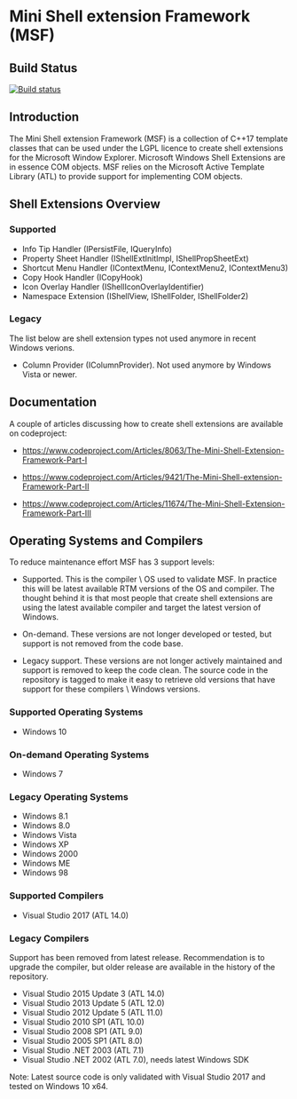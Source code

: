 # Mini Shell extension Framework (MSF)

## Build Status

[![Build status](https://ci.appveyor.com/api/projects/status/9o2gbepqfcw1g141/branch/master?svg=true)](https://ci.appveyor.com/project/vbaderks/msf/branch/master)

## Introduction

The Mini Shell extension Framework (MSF) is a collection of C++17 template classes that can be
used under the LGPL licence to create shell extensions for the Microsoft Window Explorer.
Microsoft Windows Shell Extensions are in essence COM objects. MSF relies on the Microsoft Active Template Library (ATL) to
provide support for implementing COM objects.

## Shell Extensions Overview

### Supported

* Info Tip Handler (IPersistFile, IQueryInfo)
* Property Sheet Handler (IShellExtInitImpl, IShellPropSheetExt)
* Shortcut Menu Handler (IContextMenu, IContextMenu2, IContextMenu3)
* Copy Hook Handler (ICopyHook)
* Icon Overlay Handler (IShellIconOverlayIdentifier)
* Namespace Extension (IShellView, IShellFolder, IShellFolder2)

### Legacy

The list below are shell extension types not used anymore in recent Windows verions.

* Column Provider (IColumnProvider). Not used anymore by Windows Vista or newer.

## Documentation

A couple of articles discussing how to create shell extensions are available on codeproject:

* <https://www.codeproject.com/Articles/8063/The-Mini-Shell-Extension-Framework-Part-I>

* <https://www.codeproject.com/Articles/9421/The-Mini-Shell-extension-Framework-Part-II>

* <https://www.codeproject.com/Articles/11674/The-Mini-Shell-Extension-Framework-Part-III>

## Operating Systems and Compilers

To reduce maintenance effort MSF has 3 support levels:

* Supported. This is the compiler \ OS used to validate MSF.
  In practice this will be latest available RTM versions of the OS and compiler.
  The thought behind it is that most people that create shell extensions are
  using the latest available compiler and target the latest version of Windows.

* On-demand. These versions are not longer developed or tested, but support is
   not removed from the code base.

* Legacy support. These versions are
   not longer actively maintained and support is removed to keep the code clean.
   The source code in the repository is tagged to make it easy to retrieve
   old versions that have support for these compilers \ Windows versions.

### Supported Operating Systems

* Windows 10

### On-demand Operating Systems

* Windows 7

### Legacy Operating Systems

* Windows 8.1
* Windows 8.0
* Windows Vista
* Windows XP
* Windows 2000
* Windows ME
* Windows 98

### Supported Compilers

* Visual Studio 2017 (ATL 14.0)

### Legacy Compilers

Support has been removed from latest release. Recommendation is to upgrade the compiler, but older release are available in the history of the repository.

* Visual Studio 2015 Update 3 (ATL 14.0)
* Visual Studio 2013 Update 5 (ATL 12.0)
* Visual Studio 2012 Update 5 (ATL 11.0)
* Visual Studio 2010 SP1 (ATL 10.0)
* Visual Studio 2008 SP1 (ATL 9.0)
* Visual Studio 2005 SP1 (ATL 8.0)
* Visual Studio .NET 2003 (ATL 7.1)
* Visual Studio .NET 2002 (ATL 7.0), needs latest Windows SDK

Note: Latest source code is only validated with Visual Studio 2017 and tested on Windows 10 x64.
